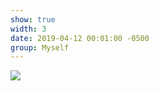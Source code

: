 ```yaml
---
show: true
width: 3
date: 2019-04-12 00:01:00 -0500
group: Myself
---
```

<div>
    <img data-src="{{ site.data.showphotos.myphoto6 | relative_url }}" class="lazy w-100 rounded-xl" src="{{ '/assets/images/empty_300x200.png' | relative_url }}">
</div>